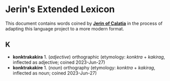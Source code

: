 # Jerin's Extended Lexicon

This document contains words coined by **[Jerin of Calatia](contributors/jerin_of_calatia)** in the process of adapting this language project to a more modern format.

## K

+ **konktrakakira** 1. (_adjective_) orthographic (etymology: _konktra_ + _kakirag_, inflected as adjective; coined 2023-Jun-27)
+ **konktrakakire** 1. (_noun_) orthography (etymology: _konktra_ + _kakirag_, inflected as noun; coined 2023-Jun-27)
